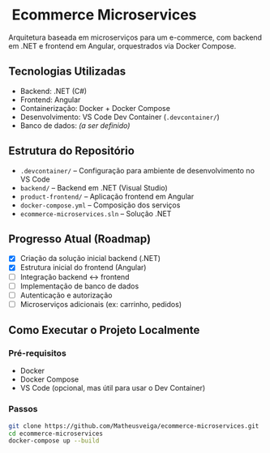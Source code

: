 # ​ Ecommerce Microservices

Arquitetura baseada em microserviços para um e-commerce, com backend em .NET e frontend em Angular, orquestrados via Docker Compose.

##  Tecnologias Utilizadas

- Backend: .NET (C#)
- Frontend: Angular
- Containerização: Docker + Docker Compose
- Desenvolvimento: VS Code Dev Container (`.devcontainer/`)
- Banco de dados: *(a ser definido)*

##  Estrutura do Repositório

- `.devcontainer/` – Configuração para ambiente de desenvolvimento no VS Code
- `backend/` – Backend em .NET (Visual Studio)
- `product-frontend/` – Aplicação frontend em Angular
- `docker-compose.yml` – Composição dos serviços
- `ecommerce-microservices.sln` – Solução .NET

##  Progresso Atual (Roadmap)

- [x] Criação da solução inicial backend (.NET)
- [x] Estrutura inicial do frontend (Angular)
- [ ] Integração backend ↔ frontend
- [ ] Implementação de banco de dados
- [ ] Autenticação e autorização
- [ ] Microserviços adicionais (ex: carrinho, pedidos)

##  Como Executar o Projeto Localmente

### Pré-requisitos

- Docker
- Docker Compose
- VS Code (opcional, mas útil para usar o Dev Container)

### Passos

```bash
git clone https://github.com/Matheusveiga/ecommerce-microservices.git
cd ecommerce-microservices
docker-compose up --build
